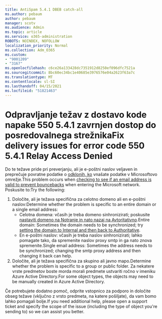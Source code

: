 ```yaml
---
title: AntiSpam 5.4.1 DBEB catch-all
ms.author: pebaum
author: pebaum
manager: scotv
ms.audience: Admin
ms.topic: article
ms.service: o365-administration
ROBOTS: NOINDEX, NOFOLLOW
localization_priority: Normal
ms.collection: Adm_O365
ms.custom:
- "9001209"
- "3167"
ms.openlocfilehash: c6ce26a133428dc7351912d8250ef096dfc7521a
ms.sourcegitcommit: 8bc60ec34bc1e40685e3976576e04a2623f63a7c
ms.translationtype: MT
ms.contentlocale: sl-SI
ms.lasthandoff: 04/15/2021
ms.locfileid: "51821463"
---
```

# <a name="fix-delivery-issues-for-error-code-550-541-relay-access-denied"></a><span data-ttu-id="be1c3-102">Odpravljanje težav z dostavo kode napake 550 5.4.1 zavrnjen dostop do posredovalnega strežnika</span><span class="sxs-lookup"><span data-stu-id="be1c3-102">Fix delivery issues for error code 550 5.4.1 Relay Access Denied</span></span>

<span data-ttu-id="be1c3-103">Do te težave pride pri preverjanju, ali je e-poštni naslov veljaven in preprečuje povratne podatke o [odklonih, ko](https://docs.microsoft.com/exchange/mail-flow-best-practices/use-directory-based-edge-blocking) vnašate podatke v Microsoftovo omrežje.</span><span class="sxs-lookup"><span data-stu-id="be1c3-103">This problem occurs when [checking to see if an email address is valid to prevent bouncebacks](https://docs.microsoft.com/exchange/mail-flow-best-practices/use-directory-based-edge-blocking) when entering the Microsoft network.</span></span> <span data-ttu-id="be1c3-104">Poskusite to:</span><span class="sxs-lookup"><span data-stu-id="be1c3-104">Try the following:</span></span>

1. <span data-ttu-id="be1c3-105">Določite, ali je težava specifična za celotno domeno ali en e-poštni naslov:</span><span class="sxs-lookup"><span data-stu-id="be1c3-105">Determine whether the problem is specific to an entire domain or a single email address:</span></span>
    - <span data-ttu-id="be1c3-106">Celotna domena: včasih je treba domeno sinhronizirati; poskusite [nastaviti domeno na Notranje in nato nazaj na Avtoritativno](https://docs.microsoft.com/exchange/mail-flow-best-practices/manage-accepted-domains/manage-accepted-domains).</span><span class="sxs-lookup"><span data-stu-id="be1c3-106">Entire domain: Sometimes the domain needs to be synchronized; try [setting the domain to Internal and then back to Authoritative](https://docs.microsoft.com/exchange/mail-flow-best-practices/manage-accepted-domains/manage-accepted-domains).</span></span>
    - <span data-ttu-id="be1c3-107">En e-poštni naslov: včasih je treba naslov sinhronizirati; lahko pomagate tako, da spremenite naslov proxy smtp in ga nato znova spremenite.</span><span class="sxs-lookup"><span data-stu-id="be1c3-107">Single email address: Sometimes the address needs to be synchronized; changing the smtp proxy address and then changing it back can help.</span></span>
2. <span data-ttu-id="be1c3-108">Določite, ali je težava specifična za skupino ali javno mapo.</span><span class="sxs-lookup"><span data-stu-id="be1c3-108">Determine whether the problem is specific to a group or public folder.</span></span> <span data-ttu-id="be1c3-109">Za nekatere vrste predmetov boste morda morali predmete ustvariti ročno v imeniku Azure Active Directory.</span><span class="sxs-lookup"><span data-stu-id="be1c3-109">For some object types, the objects may need to be manually created in Azure Active Directory.</span></span>

<span data-ttu-id="be1c3-110">Če potrebujete dodatno pomoč, odprite vstopnico za podporo in določite obseg težave (vključno z vrsto predmeta, na katere pošiljate), da vam bomo lahko pomagali bolje.</span><span class="sxs-lookup"><span data-stu-id="be1c3-110">If you need additional help, please open a support ticket and specify the scope of the issue (including the type of object you're sending to) so we can assist you better.</span></span>